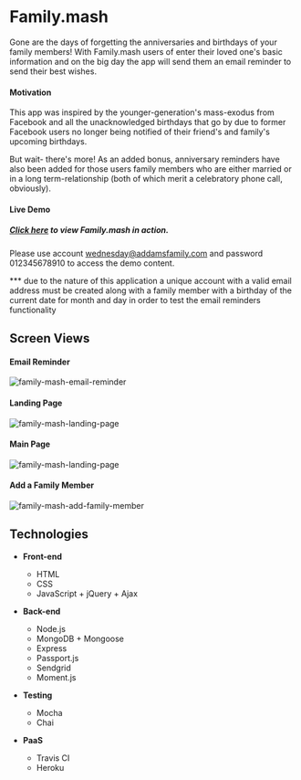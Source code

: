 # Family.mash

Gone are the days of forgetting the anniversaries and birthdays of your family members! With Family.mash users of enter their loved one's basic information and on the big day the app will send them an email reminder to send their best wishes.

#### Motivation

This app was inspired by the younger-generation's mass-exodus from Facebook and all the unacknowledged birthdays that go by due to former Facebook users no longer being notified of their friend's and family's upcoming birthdays.

But wait- there's more! As an added bonus, anniversary reminders have also been added for those users family members who are either married or in a long term-relationship (both of which merit a celebratory phone call, obviously).

#### Live Demo

##### [Click here](https://boiling-fjord-22651.herokuapp.com/) to view Family.mash in action.

Please use account wednesday@addamsfamily.com and password 012345678910 to access the demo content.

*** due to the nature of this application a unique account with a valid email address must be created along with a family member with a birthday of the current date for month and day in order to test the email reminders functionality

## Screen Views

#### Email Reminder

![family-mash-email-reminder](https://user-images.githubusercontent.com/30470040/42912355-d34fb398-8aa3-11e8-8986-9ebc6e6329f1.png)

#### Landing Page

![family-mash-landing-page](https://user-images.githubusercontent.com/30470040/42547257-fd72e070-8475-11e8-980c-42f4351d501c.png)



#### Main Page

![family-mash-landing-page](https://user-images.githubusercontent.com/30470040/42547155-8b64098c-8475-11e8-9254-cede6019d052.jpg)



#### Add a Family Member

![family-mash-add-family-member](https://user-images.githubusercontent.com/30470040/42547186-b837ed34-8475-11e8-9962-c13d95f2cb56.jpg)

## Technologies

- **Front-end**

  - HTML
  - CSS
  - JavaScript + jQuery + Ajax

- **Back-end**

  - Node.js
  - MongoDB + Mongoose
  - Express
  - Passport.js
  - Sendgrid
  - Moment.js

- **Testing**

  - Mocha
  - Chai

- **PaaS**

  - Travis CI
  - Heroku

